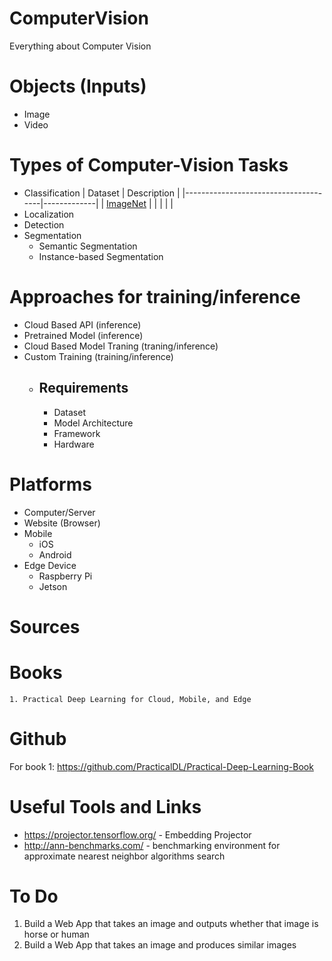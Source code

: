 # ComputerVision
Everything about Computer Vision

# Objects (Inputs)
  - Image
  - Video
  
# Types of Computer-Vision Tasks
  - Classification
    | Dataset                              | Description |
    |--------------------------------------|-------------|
    | [ImageNet](http://www.image-net.org) |             |
    |                                      |             |
  - Localization
  - Detection
  - Segmentation
    - Semantic Segmentation
    - Instance-based Segmentation
    
# Approaches for training/inference 
  - Cloud Based API (inference)
  - Pretrained Model (inference)
  - Cloud Based Model Traning (traning/inference)
  - Custom Training (training/inference)
    - ## Requirements
      - Dataset
      - Model Architecture
      - Framework
      - Hardware

# Platforms
  - Computer/Server
  - Website (Browser)
  - Mobile
    - iOS
    - Android
  - Edge Device
    - Raspberry Pi
    - Jetson

# Sources
  # Books
    1. Practical Deep Learning for Cloud, Mobile, and Edge
  
# Github
  For book 1: https://github.com/PracticalDL/Practical-Deep-Learning-Book
  
# Useful Tools and Links
- https://projector.tensorflow.org/ - Embedding Projector
- http://ann-benchmarks.com/ - benchmarking environment for approximate nearest neighbor algorithms search

# To Do
1. Build a Web App that takes an image and outputs whether that image is horse or human
2. Build a Web App that takes an image and produces similar images 
